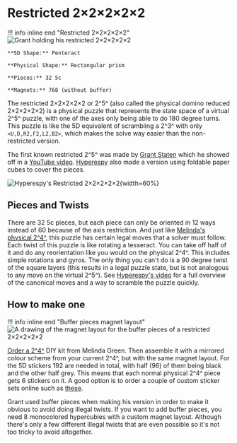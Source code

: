 # Restricted 2×2×2×2×2

!!! info inline end "Restricted 2×2×2×2×2"
    ![Grant holding his restricted 2×2×2×2×2](https://assets.hypercubing.xyz/img/phys/restricted_22222_grant.png)

    **5D Shape:** Penteract

    **Physical Shape:** Rectangular prism

    **Pieces:** 32 5c

    **Magnets:** 768 (without buffer)

The restricted 2×2×2×2×2 or 2^5^ (also called the physical domino reduced 2×2×2×2×2) is a physical puzzle that represents the state space of a virtual 2^5^ puzzle, with one of the axes only being able to do 180 degree turns. This puzzle is like the 5D equivalent of scrambling a 2^3^ with only `<U,D,R2,F2,L2,B2>`, which makes the solve way easier than the non-restricted version.

The first known restricted 2^5^ was made by [Grant Staten](/leaderboards/solvers/grant.md) which he showed off in a [YouTube video](https://www.youtube.com/watch?v=rmTx-YI9NWM). [Hyperespy](/leaderboards/solvers/hyperespy.md) also made a version using foldable paper cubes to cover the pieces.

![Hyperespy's Restricted 2×2×2×2×2](https://assets.hypercubing.xyz/img/phys/restricted_22222_espy.png){width=60%}


## Pieces and Twists

There are 32 5c pieces, but each piece can only be oriented in 12 ways instead of 60 because of the axis restriction. And just like [Melinda's physical 2^4^](/puzzles/physical/2x2x2x2/index.md), this puzzle has certain legal moves that a solver must follow. Each twist of this puzzle is like rotating a tesseract. You can take off half of it and do any reorientation like you would on the physical 2^4^. This includes simple rotations and gyros. The only thing you can't do is a 90 degree twist of the square layers (this results in a legal puzzle state, but is not analogous to any move on the virtual 2^5^). See [Hyperespy's video](https://www.youtube.com/watch?v=31ubrqerKqA) for a full overview of the canonical moves and a way to scramble the puzzle quickly.




## How to make one

!!! info inline end "Buffer pieces magnet layout"
    ![A drawing of the magnet layout for the buffer pieces of a restricted 2×2×2×2×2](https://assets.hypercubing.xyz/img/phys/restricted_22222_buffer_magnets.png)

[Order a 2^4^](https://superliminal.com/cube/2x2x2x2/ordering.html) DIY kit from Melinda Green. Then assemble it with a mirrored colour scheme from your current 2^4^, but with the same magnet layout. For the 5D stickers 192 are needed in total, with half (96) of them being black and the other half grey. This means that each normal physical 2^4^ piece gets 6 stickers on it. A good option is to order a couple of custom sticker sets online such as [these](https://www.thecubicle.com/products/gan330-keychain-sticker-set).

Grant used buffer pieces when making his version in order to make it obvious to avoid doing illegal twists. If you want to add buffer pieces, you need 8 monocolored hypercubies with a custom magnet layout. Although there's only a few different illegal twists that are even possible so it's not too tricky to avoid altogether.
